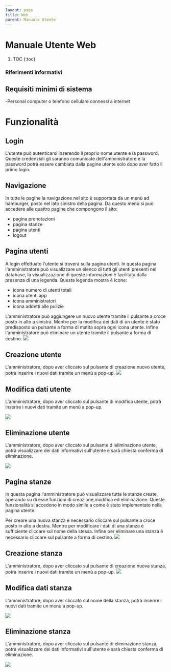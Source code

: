 ```yaml
---
layout: page
title: Web
parent: Manuale Utente
---
```


# Manuale Utente Web

1. TOC
{:toc}
### Riferimenti informativi

## Requisiti minimi di sistema
-Personal computer o telefono cellulare connessi a internet

# Funzionalità

## Login
L'utente può autenticarsi inserendo il proprio nome utente e la password. Queste credenziali gli saranno comunicate dell'amministratore e la password potrà essere cambiata dalla pagine utente solo dopo aver fatto il primo login.

## Navigazione

In tutte le pagine la navigazione nel sito è supportata da un menù ad hamburger, posto nel lato sinistro della pagina.
Da questo menù si può accedere alle quattro pagine che compongono il sito:
- pagina prenotazioni
- pagina stanze
- pagina utenti
- logout

## Pagina utenti
A login effettuato l'utente si troverà sulla pagina utenti.
In questa pagina l'amministratore può visualizzare un elenco di tutti gli utenti presenti nel database, la visualizzazione di queste informazioni è facilitata dalla presenza di una legenda.
Questa legenda mostra 4 icone:
- icona numero di utenti totali
- icona utenti app
- icona amministratori
- icona addetti alle pulizie

L'amministratore può aggiungere un nuovo utente tramite il pulsante a croce posto in alto a sinistra.
Mentre per la modifica dei dati di un utente è stato predisposto un pulsante a forma di matita sopra ogni icona utente.
Infine l'amministratore può eliminare un utente tramite il pulsante a forma di cestino.
![](/assets/web/landingPage.png)

## Creazione utente
L'amministratore, dopo aver cliccato sul pulsante di creazione nuovo utente, potrà inserire i nuovi dati tramite un menù a pop-up.
![](/assets/web/createUser.png)

## Modifica dati utente
L'amministratore, dopo aver cliccato sul pulsante di modifica utente, potrà inserire i nuovi dati tramite un menù a pop-up.

![](/assets/web/modifyUser.png)

## Eliminazione utente
L'amministratore, dopo aver cliccato sul pulsante d ieliminazione utente, potrà visualizzare dei dati informativi sull'utente e sarà chiesta conferma di eliminazione.

![](/assets/web/deleteUser.png)

## Pagina stanze
In questa pagina l'amministratore può visualizzare tutte le stanze create, operando su di esse funzioni di creazione,modifica ed eliminazione.
Queste funzionalità si accedono in modo simile a come è stato implementato nella pagina utente.

Per creare una nuova stanza è necessario cliccare sul pulsante a croce posto in alto a destra.
Mentre per modificare i dati di una stanza è sufficiente cliccare sul nome della stessa.
Infine per eliminare una stanza è necessario cliccare sul pulsante a forma di cestino.
![](/assets/web/roomPage.png)

## Creazione stanza
L'amministratore, dopo aver cliccato sul pulsante di creazione nuova stanza, potrà inserire i nuovi dati tramite un menù a pop-up.
![](/assets/web/createRoom.png)

## Modifica dati stanza
L'amministratore, dopo aver cliccato sul nome della stanza, potrà inserire i nuovi dati tramite un menù a pop-up.

![](/assets/web/modifyRoom.png)

## Eliminazione stanza
L'amministratore, dopo aver cliccato sul pulsante di eliminazione stanza, potrà visualizzare dei dati informativi sull'utente e sarà chiesta conferma di eliminazione.

![](/assets/web/deleteRoom.png)



